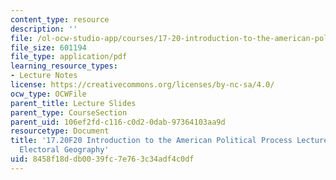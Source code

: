 ```yaml
---
content_type: resource
description: ''
file: /ol-ocw-studio-app/courses/17-20-introduction-to-the-american-political-process-fall-2020/8458f18ddb0039fc7e763c34adf4c0df_MIT17_20F20_lec5.pdf
file_size: 601194
file_type: application/pdf
learning_resource_types:
- Lecture Notes
license: https://creativecommons.org/licenses/by-nc-sa/4.0/
ocw_type: OCWFile
parent_title: Lecture Slides
parent_type: CourseSection
parent_uid: 106ef2fd-c116-c0d2-0dab-97364103aa9d
resourcetype: Document
title: '17.20F20 Introduction to the American Political Process Lecture Slides 5:
  Electoral Geography'
uid: 8458f18d-db00-39fc-7e76-3c34adf4c0df
---
```

